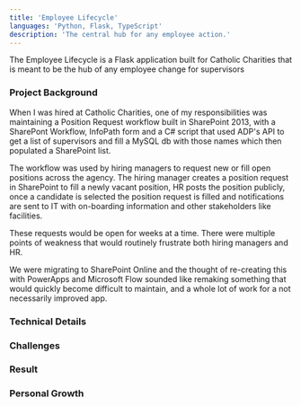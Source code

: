 ```yaml
---
title: 'Employee Lifecycle'
languages: 'Python, Flask, TypeScript'
description: 'The central hub for any employee action.'
---
```


The Employee Lifecycle is a Flask application built for Catholic Charities that is meant to be the hub of any employee change for supervisors

### Project Background
When I was hired at Catholic Charities, one of my responsibilities was maintaining a Position Request workflow built in SharePoint 2013, with a SharePont Workflow, InfoPath form and a C# script that used ADP's API to get a list of supervisors and fill a MySQL db with those names which then populated a SharePoint list.

The workflow was used by hiring managers to request new or fill open positions across the agency. The hiring manager creates a position request in SharePoint to fill a newly vacant position, HR posts the position publicly, once a candidate is selected the position request is filled and notifications are sent to IT with on-boarding information and other stakeholders like facilities.

These requests would be open for weeks at a time. There were multiple points of weakness that would routinely frustrate both hiring managers and HR.

We were migrating to SharePoint Online and the thought of re-creating this with PowerApps and Microsoft Flow sounded like remaking something that would quickly become difficult to maintain, and a whole lot of work for a not necessarily improved app.

### Technical Details

### Challenges

### Result

### Personal Growth
